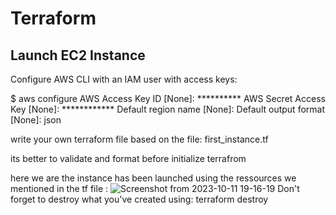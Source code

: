 # Terraform
## Launch EC2 Instance

Configure AWS CLI with an IAM user with access keys:

$ aws configure
AWS Access Key ID [None]: **********
AWS Secret Access Key [None]: ************
Default region name [None]: 
Default output format [None]: json

write your own terraform file based on the file: first_instance.tf 

its better to validate and format before initialize terrafrom

here we are the instance has been launched using the ressources we mentioned in the tf file :
![Screenshot from 2023-10-11 19-16-19](https://github.com/chaima-elm/Terraform/assets/70073617/86c8d1e2-a3ba-4913-a5b2-9e782d561759)
Don't forget to destroy what you've created using: terraform destroy


